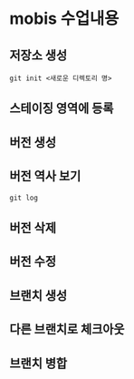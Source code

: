 # mobis 수업내용

## 저장소 생성
	git init <새로운 디렉토리 명>

## 스테이징 영역에 등록

## 버전 생성

## 버전 역사 보기
	git log
## 버전 삭제

## 버전 수정

## 브랜치 생성 

## 다른 브랜치로 체크아웃
 
## 브랜치 병합



